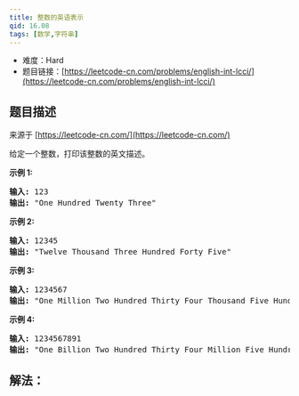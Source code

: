 ```yaml
---
title: 整数的英语表示
qid: 16.08
tags: [数学,字符串]
---
```



- 难度：Hard
- 题目链接：[https://leetcode-cn.com/problems/english-int-lcci/](https://leetcode-cn.com/problems/english-int-lcci/)


## 题目描述

来源于 [https://leetcode-cn.com/](https://leetcode-cn.com/)

<p>给定一个整数，打印该整数的英文描述。</p>

<p><strong>示例 1:</strong></p>

<pre><strong>输入:</strong> 123
<strong>输出:</strong> &quot;One Hundred Twenty Three&quot;
</pre>

<p><strong>示例 2:</strong></p>

<pre><strong>输入:</strong> 12345
<strong>输出:</strong> &quot;Twelve Thousand Three Hundred Forty Five&quot;</pre>

<p><strong>示例 3:</strong></p>

<pre><strong>输入:</strong> 1234567
<strong>输出:</strong> &quot;One Million Two Hundred Thirty Four Thousand Five Hundred Sixty Seven&quot;</pre>

<p><strong>示例 4:</strong></p>

<pre><strong>输入:</strong> 1234567891
<strong>输出:</strong> &quot;One Billion Two Hundred Thirty Four Million Five Hundred Sixty Seven Thousand Eight Hundred Ninety One&quot;</pre>


## 解法：